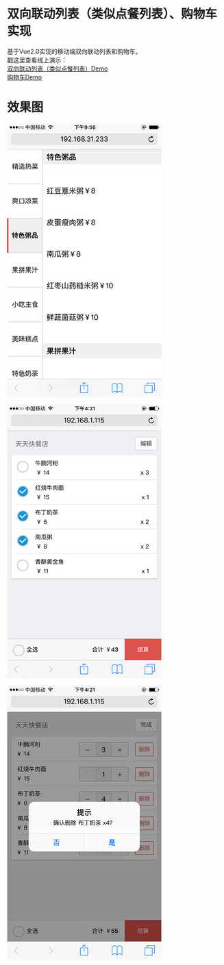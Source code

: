 # 双向联动列表（类似点餐列表）、购物车实现  
基于Vue2.0实现的移动端双向联动列表和购物车。  
戳这里查看线上演示：  
[双向联动列表（类似点餐列表）Demo](http://static.caozhuo.net/ptr)  
[购物车Demo](http://static.caozhuo.net/ptr)  
# 效果图  
![Demo](https://raw.githubusercontent.com/inJonathan/imagestore/master/IMG_0737.PNG)  


![Demo](https://raw.githubusercontent.com/inJonathan/imagestore/master/IMG_0739.PNG)  


![Demo](https://raw.githubusercontent.com/inJonathan/imagestore/master/IMG_0740.PNG)
